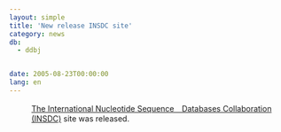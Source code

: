 ```yaml
---
layout: simple
title: 'New release INSDC site'
category: news
db:
  - ddbj


date: 2005-08-23T00:00:00
lang: en
---
```


<dd><a href="http://www.insdc.org/">The International Nucleotide Sequence　Databases Collaboration (INSDC)</a> site was released.</dd>
